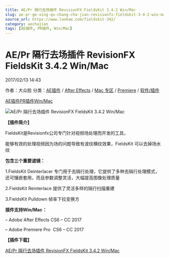 ```yaml
---
title: AE/Pr 隔行去场插件 RevisionFX FieldsKit 3.4.2 Win/Mac
slug: ae-pr-ge-xing-qu-chang-cha-jian-revisionfx-fieldskit-3-4-2-win-mac
source_url: https://www.lookae.com/fieldskit-342/
category: aechajian
tags: [AE插件, PR插件, Win/Mac]
---
```

# AE/Pr 隔行去场插件 RevisionFX FieldsKit 3.4.2 Win/Mac

2017/02/13 14:43

作者：大众脸
分类：[AE插件](https://www.lookae.com/after-effects/aechajian/) / [After Effects](https://www.lookae.com/after-effects/) / [Mac 专区](https://www.lookae.com/mac-osx/) / [Premiere](https://www.lookae.com/qitarjcj/premierezy/) / [软件/插件](https://www.lookae.com/qitarjcj/)

[AE插件](https://www.lookae.com/tag/ae%e6%8f%92%e4%bb%b6/)[PR插件](https://www.lookae.com/tag/pr%e6%8f%92%e4%bb%b6/)[Win/Mac](https://www.lookae.com/tag/winmac/)

![AE/Pr 隔行去场插件 RevisionFX FieldsKit 3.4.2 Win/Mac](https://www.lookae.com/wp-content/uploads/2016/01/FieldsKit.jpg "AE/Pr 隔行去场插件 RevisionFX FieldsKit 3.4.2 Win/Mac-LookAE.com")

**【插件简介】**

FieldsKit是Revisionfx公司专门针对视频场处理而开发的工具，

能够有效的处理视频因为场的问题导致有波纹横纹效果，FieldsKit 可以去掉场水纹

**包含三个重要滤镜：**

1.FieldsKit Deinterlacer 专门用于去隔行处理，它提供了多种去隔行处理模式，还可镶嵌套用，而且参数调整灵活，大幅提高图像处理质量

2.FieldsKit Reinterlace 提供了灵活多样的隔行扫描重建

3.FieldsKit Pulldown 帧率下拉变换方

**插件支持Win/Mac：**

– Adobe After Effects CS6 – CC 2017

– Adobe Premiere Pro  CS6 – CC 2017

**【插件下载】**

[AE/Pr 隔行去场插件 RevisionFX FieldsKit 3.4.2 Win/Mac](https://lookae.ctfile.com/fs/LTz171232578)
